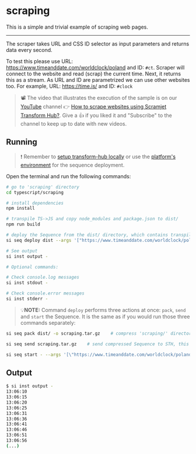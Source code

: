 # scraping

This is a simple and trivial example of scraping web pages.

___

The scraper takes URL and CSS ID selector as input parameters and returns data every second.

To test this please use URL: <https://www.timeanddate.com/worldclock/poland> and ID: `#ct`. Scraper will connect to the website and read (scrap) the current time. Next, it returns this as a stream.
As URL and ID are parametrized we can use other websites too. For example, URL: <https://time.is/> and ID: `#clock`

> 📽️ The video that illustrates the execution of the sample is on our [YouTube](https://www.youtube.com/channel/UChgTmKeuAsKj8kDnylkmP6Q) channel 👉 [How to scrape websites using Scramjet Transform Hub?](https://www.youtube.com/watch?v=w7c_YgBvcGo&t=3s). Give a 👍 if you liked it and "Subscribe" to the channel to keep up to date with new videos.

## Running

> ❗ Remember to [setup transform-hub locally](https://docs.scramjet.org/platform/self-hosted-installation) or use the [platform's environment](https://docs.scramjet.org/platform/quick-start) for the sequence deployment.

Open the terminal and run the following commands:

```bash
# go to 'scraping' directory
cd typescript/scraping

# install dependencies
npm install

# transpile TS->JS and copy node_modules and package.json to dist/
npm run build

# deploy the Sequence from the dist/ directory, which contains transpiled code, package.json and node_modules
si seq deploy dist --args '["https://www.timeanddate.com/worldclock/poland", "#ct"]'

# See output
si inst output -

# Optional commands:

# Check console.log messages
si inst stdout -

# Check console.error messages
si inst stderr -
```

> 💡**NOTE:** Command `deploy` performs three actions at once: `pack`, `send` and `start` the Sequence. It is the same as if you would run those three commands separately:

```bash
si seq pack dist/ -o scraping.tar.gz    # compress 'scraping/' directory into file named 'scraping.tar.gz'

si seq send scraping.tar.gz    # send compressed Sequence to STH, this will output Sequence ID

si seq start - --args '[\"https://www.timeanddate.com/worldclock/poland\", \#ct\"]'    # start the Sequence with arguments, this will output Instance ID
```

## Output

```bash
$ si inst output -
13:06:10
13:06:15
13:06:20
13:06:25
13:06:31
13:06:36
13:06:41
13:06:46
13:06:51
13:06:56
(...)
```
